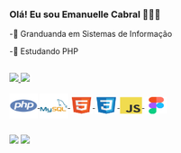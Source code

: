 ### Olá! Eu sou Emanuelle Cabral 👩🏽‍💻

-💙 Granduanda em Sistemas de Informação

-💜 Estudando PHP

 ##

<div align="left">
  <a href="https://github.com/ManuLarbac">
  <img height="160em" src="https://github-readme-stats.vercel.app/api?username=ManuLarbac&show_icons=true&theme=radical&include_all_commits=true&count_private=true"/>
  <img height="160em" src="https://github-readme-stats.vercel.app/api/top-langs/?username=ManuLarbac&layout=compact&langs_count=7&theme=radical"/>
</div>
<div style="display: inline_block"><br>
  <img align="center" alt="Manu-Php" height="45" width="50" src="https://raw.githubusercontent.com/devicons/devicon/master/icons/php/php-plain.svg"/>
  <img align="center" alt="Manu-MySql" height="45" width="50" src="https://raw.githubusercontent.com/devicons/devicon/master/icons/mysql/mysql-original-wordmark.svg"/>
  <img align="center" alt="Manu-Html" height="30" width="40" src="https://raw.githubusercontent.com/devicons/devicon/master/icons/html5/html5-original.svg"/>
  <img align="center" alt="Manu-Css" height="30" width="40" src="https://raw.githubusercontent.com/devicons/devicon/master/icons/css3/css3-original.svg"/>
  <img align="center" alt="Manu-Js" height="30" width="40" src="https://raw.githubusercontent.com/devicons/devicon/master/icons/javascript/javascript-original.svg"/>
  <img align="center" alt="Manu-Figma" height="30" width="40" src="https://raw.githubusercontent.com/devicons/devicon/master/icons/figma/figma-original.svg"/>
 </div>
  
  ##

  <div>
    <a href = "mailto:emanuelle.alcantara@ftc.edu.br"><img src="https://img.shields.io/badge/Gmail-D14836?style=for-the-badge&logo=gmail&logoColor=white"></a> 
    <a href = "https://www.linkedin.com/in/manucabral" target="_blank"><img src="https://img.shields.io/badge/LinkedIn-0077B5?style=for-the-badge&logo=linkedin&logoColor=white"></a> 
  </div>
